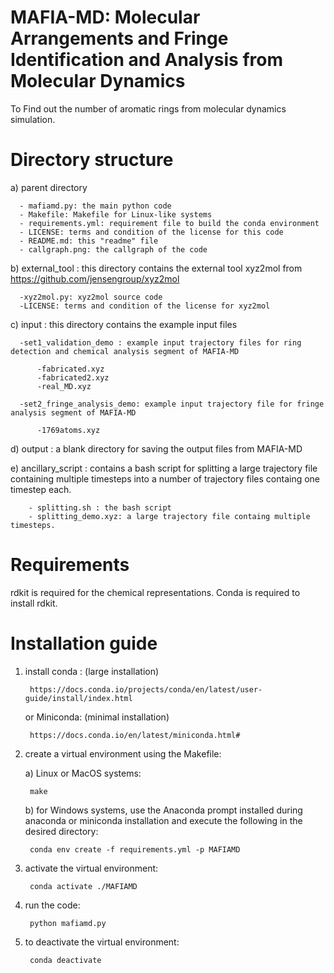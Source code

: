 # MAFIA-MD: Molecular Arrangements and Fringe Identification and Analysis from Molecular Dynamics
To Find out the number of aromatic rings from molecular dynamics simulation. 

# Directory structure
  a) parent directory

      - mafiamd.py: the main python code
      - Makefile: Makefile for Linux-like systems
      - requirements.yml: requirement file to build the conda environment
      - LICENSE: terms and condition of the license for this code
      - README.md: this "readme" file
      - callgraph.png: the callgraph of the code

  b) external_tool : this directory contains the external tool xyz2mol from https://github.com/jensengroup/xyz2mol

      -xyz2mol.py: xyz2mol source code
      -LICENSE: terms and condition of the license for xyz2mol

  c) input : this directory contains the example input files
  
      -set1_validation_demo : example input trajectory files for ring detection and chemical analysis segment of MAFIA-MD

          -fabricated.xyz 
          -fabricated2.xyz
          -real_MD.xyz

      -set2_fringe_analysis_demo: example input trajectory file for fringe analysis segment of MAFIA-MD

          -1769atoms.xyz
  d) output : a blank directory for saving the output files from MAFIA-MD

  e) ancillary_script : contains a bash script for splitting a large trajectory file containing multiple timesteps into a number of trajectory files containg one timestep each. 

        - splitting.sh : the bash script
        - splitting_demo.xyz: a large trajectory file containg multiple timesteps. 

# Requirements
rdkit is required for the chemical representations. Conda is required to install rdkit. 

# Installation guide
1. install conda : (large installation)

        https://docs.conda.io/projects/conda/en/latest/user-guide/install/index.html

    or Miniconda: (minimal installation)

        https://docs.conda.io/en/latest/miniconda.html#

2. create a virtual environment using the Makefile:

    a) Linux or MacOS systems: 

        make
    b) for Windows systems, use the Anaconda prompt installed during anaconda or miniconda installation and execute the following in the desired directory:
    
        conda env create -f requirements.yml -p MAFIAMD

3. activate the virtual environment:

        conda activate ./MAFIAMD

4. run the code: 

        python mafiamd.py
  
5. to deactivate the virtual environment: 
        
        conda deactivate
